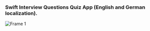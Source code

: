 ### Swift Interview Questions Quiz App (English and German localization).

![Frame 1](https://user-images.githubusercontent.com/85921199/208270665-6cc7a45c-e48a-4b26-8ecf-7de407a5c54f.png)

